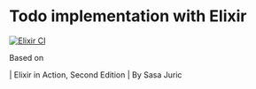 # Todo implementation with Elixir

[![Elixir CI](https://github.com/euidong/elixir-todo/actions/workflows/elixir.yml/badge.svg)](https://github.com/euidong/elixir-todo/actions/workflows/elixir.yml)

Based on 

| Elixir in Action, Second Edition | By Sasa Juric



